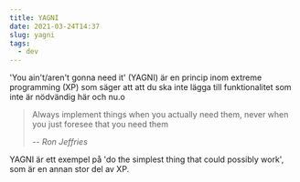 ```yaml
---
title: YAGNI
date: 2021-03-24T14:37
slug: yagni
tags: 
  - dev
---
```


'You ain't/aren't gonna need it' (YAGNI) är en princip inom extreme programming (XP)
som säger att att du ska inte lägga till funktionalitet som inte är nödvändig
här och nu.o

> Always implement things when you actually need them, never when you just
> foresee that you need them 
>
> <cite>-- Ron Jeffries</cite>

YAGNI är ett exempel på 'do the simplest thing that could possibly work', som är
en annan stor del av XP.

